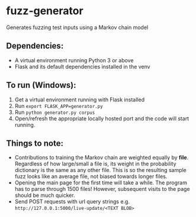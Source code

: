 # fuzz-generator
Generates fuzzing test inputs using a Markov chain model

## Dependencies:
- A virtual environment running Python 3 or above
- Flask and its default dependencies installed in the venv

## To run (Windows):
1. Get a virtual environment running with Flask installed
2. Run `export FLASK_APP=generator.py`
3. Run `python generator.py corpus`
4. Open/refresh the appropriate locally hosted port and the code will start running.

## Things to note:
- Contributions to training the Markov chain are weighted equally by **file**. Regardless of how large/small a file is, its weight in the probability dictionary is the same as any other file. This is so the resulting sample fuzz looks like an average file, not biased towards longer files.
- Opening the main page for the first time will take a while. The program has to parse through 1500 files! However, subsequent visits to the page should be much quicker.
- Send POST requests with url query strings e.g. `http://127.0.0.1:5000/live-update/<TEXT BLOB>`